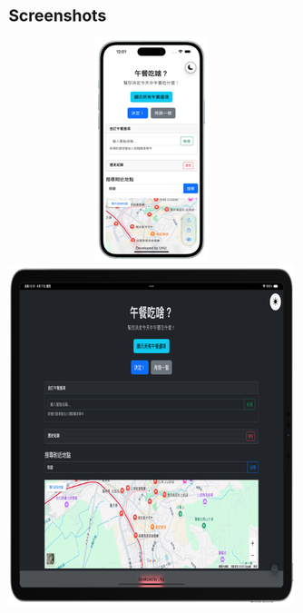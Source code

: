 
# Screenshots
<p align="center">
  <img src="https://raw.githubusercontent.com/ian20040409/Lunch-webview-swift/refs/heads/main/demo_pic/iphone-1.png" height="400">
  <img src="https://raw.githubusercontent.com/ian20040409/Lunch-webview-swift/refs/heads/main/demo_pic/ipad-1.png" height="600">
</p>
